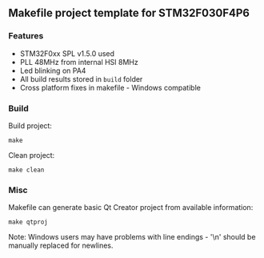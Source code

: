 ## Makefile project template for STM32F030F4P6

### Features

* STM32F0xx SPL v1.5.0 used
* PLL 48MHz from internal HSI 8MHz
* Led blinking on PA4
* All build results stored in ```build``` folder
* Cross platform fixes in makefile - Windows compatible

### Build

Build project:
```
make
```

Clean project:
```
make clean
```

### Misc

Makefile can generate basic Qt Creator project from available information:
```
make qtproj
```
Note: Windows users may have problems with line endings - '\n' should be manually replaced for newlines.